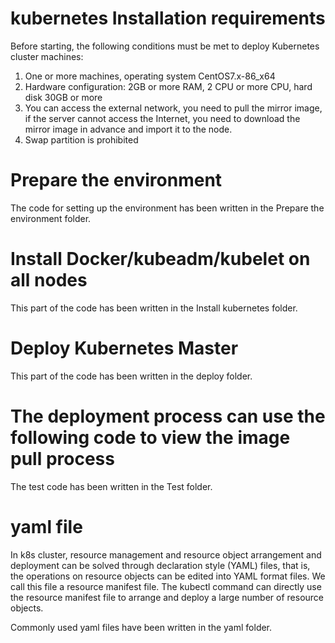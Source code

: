 # kubernetes Installation requirements

Before starting, the following conditions must be met to deploy Kubernetes cluster machines:

1. One or more machines, operating system CentOS7.x-86_x64  
2. Hardware configuration: 2GB or more RAM, 2 CPU or more CPU, hard disk 30GB or more  
3. You can access the external network, you need to pull the mirror image, if the server cannot access the Internet, you need to download the mirror image in advance and import it to the node.  
4. Swap partition is prohibited  

# Prepare the environment
The code for setting up the environment has been written in the Prepare the environment folder.

# Install Docker/kubeadm/kubelet on all nodes
This part of the code has been written in the Install kubernetes folder.

# Deploy Kubernetes Master
This part of the code has been written in the deploy folder.

# The deployment process can use the following code to view the image pull process
The test code has been written in the Test folder.

# yaml file
In k8s cluster, resource management and resource object arrangement and deployment can be solved through declaration style (YAML) files, that is, the operations on resource objects can be edited into YAML format files. We call this file a resource manifest file. The kubectl command can directly use the resource manifest file to arrange and deploy a large number of resource objects.  

Commonly used yaml files have been written in the yaml folder.
